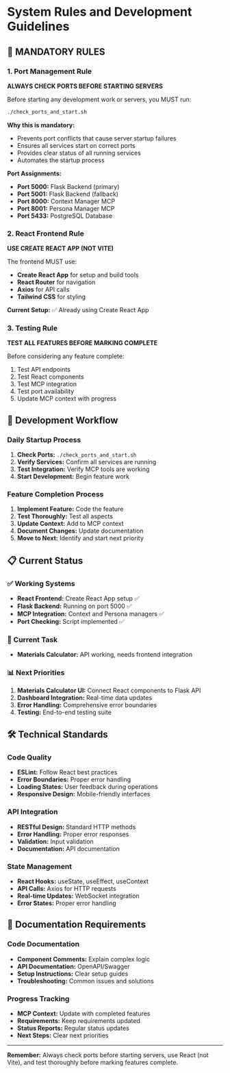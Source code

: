 # System Rules and Development Guidelines

## 🚨 **MANDATORY RULES**

### **1. Port Management Rule**

**ALWAYS CHECK PORTS BEFORE STARTING SERVERS**

Before starting any development work or servers, you MUST run:

```bash
./check_ports_and_start.sh
```

**Why this is mandatory:**

- Prevents port conflicts that cause server startup failures
- Ensures all services start on correct ports
- Provides clear status of all running services
- Automates the startup process

**Port Assignments:**

- **Port 5000:** Flask Backend (primary)
- **Port 5001:** Flask Backend (fallback)
- **Port 8000:** Context Manager MCP
- **Port 8001:** Persona Manager MCP
- **Port 5433:** PostgreSQL Database

### **2. React Frontend Rule**

**USE CREATE REACT APP (NOT VITE)**

The frontend MUST use:

- **Create React App** for setup and build tools
- **React Router** for navigation
- **Axios** for API calls
- **Tailwind CSS** for styling

**Current Setup:** ✅ Already using Create React App

### **3. Testing Rule**

**TEST ALL FEATURES BEFORE MARKING COMPLETE**

Before considering any feature complete:

1. Test API endpoints
2. Test React components
3. Test MCP integration
4. Test port availability
5. Update MCP context with progress

## 🔧 **Development Workflow**

### **Daily Startup Process**

1. **Check Ports:** `./check_ports_and_start.sh`
2. **Verify Services:** Confirm all services are running
3. **Test Integration:** Verify MCP tools are working
4. **Start Development:** Begin feature work

### **Feature Completion Process**

1. **Implement Feature:** Code the feature
2. **Test Thoroughly:** Test all aspects
3. **Update Context:** Add to MCP context
4. **Document Changes:** Update documentation
5. **Move to Next:** Identify and start next priority

## 📋 **Current Status**

### **✅ Working Systems**

- **React Frontend:** Create React App setup ✅
- **Flask Backend:** Running on port 5000 ✅
- **MCP Integration:** Context and Persona managers ✅
- **Port Checking:** Script implemented ✅

### **🔄 Current Task**

- **Materials Calculator:** API working, needs frontend integration

### **📊 Next Priorities**

1. **Materials Calculator UI:** Connect React components to Flask API
2. **Dashboard Integration:** Real-time data updates
3. **Error Handling:** Comprehensive error boundaries
4. **Testing:** End-to-end testing suite

## 🛠️ **Technical Standards**

### **Code Quality**

- **ESLint:** Follow React best practices
- **Error Boundaries:** Proper error handling
- **Loading States:** User feedback during operations
- **Responsive Design:** Mobile-friendly interfaces

### **API Integration**

- **RESTful Design:** Standard HTTP methods
- **Error Handling:** Proper error responses
- **Validation:** Input validation
- **Documentation:** API documentation

### **State Management**

- **React Hooks:** useState, useEffect, useContext
- **API Calls:** Axios for HTTP requests
- **Real-time Updates:** WebSocket integration
- **Error States:** Proper error handling

## 📝 **Documentation Requirements**

### **Code Documentation**

- **Component Comments:** Explain complex logic
- **API Documentation:** OpenAPI/Swagger
- **Setup Instructions:** Clear setup guides
- **Troubleshooting:** Common issues and solutions

### **Progress Tracking**

- **MCP Context:** Update with completed features
- **Requirements:** Keep requirements updated
- **Status Reports:** Regular status updates
- **Next Steps:** Clear next priorities

---

**Remember:** Always check ports before starting servers, use React (not Vite), and test thoroughly before marking features complete.
